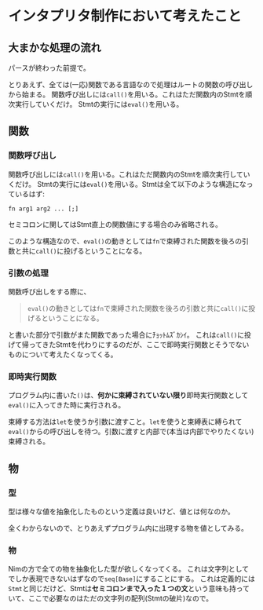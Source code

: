 # インタプリタ制作において考えたこと

## 大まかな処理の流れ
パースが終わった前提で。

とりあえず、全ては(一応)関数である言語なので処理はルートの関数の呼び出しから始まる。
関数呼び出しには`call()`を用いる。これはただ関数内のStmtを順次実行していくだけ。
Stmtの実行には`eval()`を用いる。

## 関数

### 関数呼び出し
関数呼び出しには`call()`を用いる。これはただ関数内のStmtを順次実行していくだけ。
Stmtの実行には`eval()`を用いる。Stmtは全て以下のような構造になっているはず:

`fn arg1 arg2 ... [;]`

セミコロンに関してはStmt直上の関数値にする場合のみ省略される。

このような構造なので、`eval()`の動きとしては`fn`で束縛された関数を後ろの引数と共に`call()`に投げるということになる。

### 引数の処理
関数呼び出しをする際に、

>`eval()`の動きとしては`fn`で束縛された関数を後ろの引数と共に`call()`に投げるということになる。

と書いた部分で引数がまた関数であった場合にﾁｮｯﾄﾑｽﾞｶｼｲ。
これは`call()`に投げて帰ってきたStmtを代わりにするのだが、ここで即時実行関数とそうでないものについて考えたくなってくる。

### 即時実行関数
プログラム内に書いた`()`は、**何かに束縛されていない限り**即時実行関数として`eval()`に入ってきた時に実行される。

束縛する方法は`let`を使うか引数に渡すこと。`let`を使うと束縛表に縛られて`eval()`からの呼び出しを待つ。引数に渡すと内部で(本当は内部でやりたくない)束縛される。



## 物

### 型
型は様々な値を抽象化したものという定義は良いけど、値とは何なのか。

全くわからないので、とりあえずプログラム内に出現する物を値としてみる。

### 物
Nimの方で全ての物を抽象化した型が欲しくなってくる。
これは文字列としてでしか表現できないはずなので`seq[Base]`にすることにする。
これは定義的には`Stmt`と同じだけど、Stmtは**セミコロンまで入った１つの文**という意味も持っていて、ここで必要なのはただの文字列の配列(Stmtの破片)なので。



